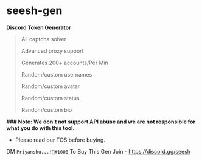 # seesh-gen
**Discord Token Generator**

> All captcha solver
> 
> Advanced proxy support
> 
> Generates 200+ accounts/Per Min
> 
> Random/custom usernames
> 
> Random/custom avatar
> 
> Random/custom status
> 
> Random/custom bio


**### Note: We don't not support API abuse and we are not responsible for what you do with this tool.**


- Please read our TOS before buying.


DM `Priyanshu...!🥂#1000` To Buy This Gen
Join - https://discord.gg/seesh
